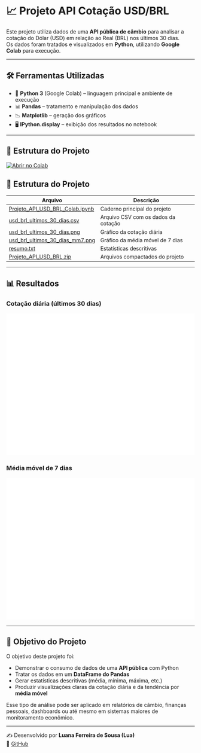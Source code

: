 # 📈 Projeto API Cotação USD/BRL

Este projeto utiliza dados de uma **API pública de câmbio** para analisar a cotação do Dólar (USD) em relação ao Real (BRL) nos últimos 30 dias.  
Os dados foram tratados e visualizados em **Python**, utilizando **Google Colab** para execução.

---

## 🛠️ Ferramentas Utilizadas

- 🐍 **Python 3** (Google Colab) – linguagem principal e ambiente de execução  
- 📊 **Pandas** – tratamento e manipulação dos dados  
- 📉 **Matplotlib** – geração dos gráficos  
- 🖥️ **IPython.display** – exibição dos resultados no notebook  

---

## 📂 Estrutura do Projeto

[![Abrir no Colab](https://colab.research.google.com/assets/colab-badge.svg)](https://colab.research.google.com/github/lua008ferreira/python-api-cotacao/blob/main/Projeto_API_USD_BRL_Colab.ipynb)

## 📂 Estrutura do Projeto
| Arquivo | Descrição |
|---|---|
| [Projeto_API_USD_BRL_Colab.ipynb](Projeto_API_USD_BRL_Colab.ipynb) | Caderno principal do projeto |
| [usd_brl_ultimos_30_dias.csv](usd_brl_ultimos_30_dias.csv) | Arquivo CSV com os dados da cotação |
| [usd_brl_ultimos_30_dias.png](usd_brl_ultimos_30_dias.png) | Gráfico da cotação diária |
| [usd_brl_ultimos_30_dias_mm7.png](usd_brl_ultimos_30_dias_mm7.png) | Gráfico da média móvel de 7 dias |
| [resumo.txt](resumo.txt) | Estatísticas descritivas |
| [Projeto_API_USD_BRL.zip](Projeto_API_USD_BRL.zip?raw=1) | Arquivos compactados do projeto |

---
## 📊 Resultados

### Cotação diária (últimos 30 dias)
![Cotação diária](usd_brl_ultimos_30_dias.png)

### Média móvel de 7 dias
![Média móvel](usd_brl_ultimos_30_dias_mm7.png)




---

## 🎯 Objetivo do Projeto

O objetivo deste projeto foi:  
- Demonstrar o consumo de dados de uma **API pública** com Python  
- Tratar os dados em um **DataFrame do Pandas**  
- Gerar estatísticas descritivas (média, mínima, máxima, etc.)  
- Produzir visualizações claras da cotação diária e da tendência por **média móvel**  

Esse tipo de análise pode ser aplicado em relatórios de câmbio, finanças pessoais, dashboards ou até mesmo em sistemas maiores de monitoramento econômico.

---

✍️ Desenvolvido por **Luana Ferreira de Sousa (Lua)**  
🔗 [GitHub](https://github.com/lua008ferreira)

